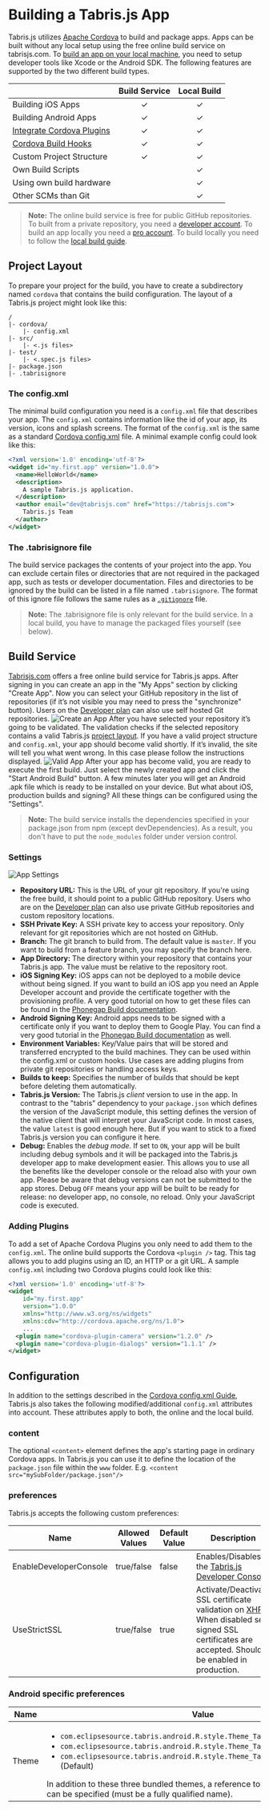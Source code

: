 ---
---
# Building a Tabris.js App

Tabris.js utilizes [Apache Cordova](http://cordova.apache.org) to build and package apps. Apps can be built without any local setup using the free online build service on tabrisjs.com. To [build an app on your local machine](local-build.md), you need to setup developer tools like Xcode or the Android SDK. The following features are supported by the two different build types.

|                           | Build Service | Local Build |
| :------------------------ |:---------------:| :---------------: |
| Building iOS Apps         |       ✓         |       ✓      |
| Building Android Apps     |       ✓         |       ✓      |
| [Integrate Cordova Plugins](cordova.md)     |       ✓      |       ✓      |
| [Cordova Build Hooks](https://github.com/apache/cordova-app-hello-world/blob/master/hooks/README.md)       |       ✓      |       ✓      |
| Custom Project Structure  |       ✓      |       ✓      |
| Own Build Scripts         |              |       ✓      |
| Using own build hardware  |              |       ✓      |
| Other SCMs than Git       |              |       ✓      |

> **Note:** The online build service is free for public GitHub repositories. To built from a private repository, you need a [developer account](https://tabrisjs.com/pricing/). To build an app locally you need a [pro account](https://tabrisjs.com/pricing/). To build locally you need to follow the [local build guide](local-build.md).

## Project Layout

To prepare your project for the build, you have to create a subdirectory named `cordova` that contains the build configuration. The layout of a Tabris.js project might look like this:
```
/
|- cordova/
    |- config.xml
|- src/
    |- <.js files>
|- test/
    |- <.spec.js files>
|- package.json
|- .tabrisignore
```

### The config.xml

The minimal build configuration you need is a `config.xml` file that describes your app. The `config.xml` contains information like the id of your app, its version, icons and splash screens. The format of the `config.xml` is the same as a standard [Cordova config.xml](https://cordova.apache.org/docs/en/4.0.0/config_ref_index.md.html#The%20config.xml%20File) file. A minimal example config could look like this:

```xml
<?xml version='1.0' encoding='utf-8'?>
<widget id="my.first.app" version="1.0.0">
  <name>HelloWorld</name>
  <description>
    A sample Tabris.js application.
  </description>
  <author email="dev@tabrisjs.com" href="https://tabrisjs.com">
    Tabris.js Team
  </author>
</widget>
```

### The .tabrisignore file

The build service packages the contents of your project into the app. You can exclude certain files or directories that are not required in the packaged app, such as tests or developer documentation. Files and directories to be ignored by the build can be listed in a file named `.tabrisignore`. The format of this ignore file follows the same rules as a [`.gitignore`](http://git-scm.com/docs/gitignore) file.

> **Note:** The .tabrisignore file is only relevant for the build service. In a local build, you have to manage the packaged files yourself (see below).

## Build Service

[Tabrisjs.com](https://tabrisjs.com) offers a free online build service for Tabris.js apps. After signing in you can create an app in the "My Apps" section by clicking "Create App". Now you can select your GitHub repository in the list of repositories (if it’s not visible you may need to press the "synchronize" button). Users on the [Developer plan](https://tabrisjs.com/pricing/) can also use self hosted Git repositories.
![Create an App](img/build-create-app.png)
After you have selected your repository it’s going to be validated. The validation checks if the selected repository contains a valid Tabris.js [project layout](build.md#project-layout). If you have a valid project structure and `config.xml`, your app should become valid shortly. If it’s invalid, the site will tell you what went wrong. In this case please follow the instructions displayed.
![Valid App](img/build-valid-app.png)
After your app has become valid, you are ready to execute the first build. Just select the newly created app and click the "Start Android Build" button. A few minutes later you will get an Android .apk file which is ready to be installed on your device. But what about iOS, production builds and signing? All these things can be configured using the "Settings".

> **Note:** The build service installs the dependencies specified in your package.json from npm (except devDependencies). As a result, you don't have to put the `node_modules` folder under version control.

### Settings
![App Settings](img/build-app-settings.png)

* **Repository URL:** This is the URL of your git repository. If you're using the free build, it should point to a public GitHub repository. Users who are on the [Developer plan](https://tabrisjs.com/pricing/) can also use private GitHub repositories and custom repository locations.
* **SSH Private Key:** A SSH private key to access your repository. Only relevant for git repositories which are not hosted on GitHub.
* **Branch:** The git branch to build from. The default value is `master`. If you want to build from a feature branch, you may specify the branch here.
* **App Directory:** The directory within your repository that contains your Tabris.js app. The value must be relative to the repository root.
* **iOS Signing Key:** iOS apps can not be deployed to a mobile device without being signed. If you want to build an iOS app you need an Apple Developer account and provide the certificate together with the provisioning profile. A very good tutorial on how to get these files can be found in the [Phonegap Build documentation](http://docs.build.phonegap.com/en_US/signing_signing-ios.md.html#iOS%20Signing).
* **Android Signing Key:** Android apps needs to be signed with a certificate only if you want to deploy them to Google Play. You can find a very good tutorial in the [Phonegap Build documentation](http://docs.build.phonegap.com/en_US/signing_signing-android.md.html#Android%20Signing) as well.
* **Environment Variables:** Key/Value pairs that will be stored and transferred encrypted to the build machines. They can be used within the config.xml or custom hooks. Use cases are adding plugins from private git repositories or handling access keys.
* **Builds to keep:** Specifies the number of builds that should be kept before deleting them automatically.
* **Tabris.js Version:** The Tabris.js *client* version to use in the app. In contrast to the "tabris" dependency to your `package.json` which defines the version of the JavaScript module, this setting defines the version of the native client that will interpret your JavaScript code. In most cases, the value `latest` is good enough here. But if you want to stick to a fixed Tabris.js version you can configure it here.
* **Debug:** Enables the *debug mode*. If set to `ON`, your app will be built including debug symbols and it will be packaged into the Tabris.js developer app to make development easier. This allows you to use all the benefits like the developer console or the reload also with your own app. Please be aware that debug versions can not be submitted to the app stores. Debug `OFF` means your app will be built to be ready for release: no developer app, no console, no reload. Only your JavaScript code is executed.

### Adding Plugins
To add a set of Apache Cordova Plugins you only need to add them to the `config.xml`. The online build supports the Cordova `<plugin />` tag. This tag allows you to add plugins using an ID, an HTTP or a git URL. A sample `config.xml` including two Cordova plugins could look like this:
```xml
<?xml version='1.0' encoding='utf-8'?>
<widget
    id="my.first.app"
    version="1.0.0"
    xmlns="http://www.w3.org/ns/widgets"
    xmlns:cdv="http://cordova.apache.org/ns/1.0">
    ...
  <plugin name="cordova-plugin-camera" version="1.2.0" />
  <plugin name="cordova-plugin-dialogs" version="1.1.1" />
</widget>
```

## Configuration

In addition to the settings described in the [Cordova config.xml Guide](http://cordova.apache.org/docs/en/edge/config_ref_index.md.html#The%20config.xml%20File), Tabris.js also takes the following modified/additional `config.xml` attributes into account. These attributes apply to both, the online and the local build.

### content
The optional `<content>` element defines the app's starting page in ordinary Cordova apps. In Tabris.js you can use it to define the location of the `package.json` file within the `www` folder. E.g. `<content src="mySubFolder/package.json"/>`

### preferences
Tabris.js accepts the following custom preferences:

| Name                   | Allowed Values | Default Value | Description |
|------------------------|----------------|---------------|-------------|
| EnableDeveloperConsole | true/false     | false         | Enables/Disables the [Tabris.js Developer Console](getting-started.md#the-developer-console).             |
| UseStrictSSL           | true/false     | true          | Activate/Deactivate SSL certificate validation on [XHR](w3c-api.md#xmlhttprequest). When disabled self signed SSL certificates are accepted. Should be enabled in production. |

### Android specific preferences

| Name                    | Value |
|-------------------------|-------|
| Theme                   | <ul><li>`com.eclipsesource.tabris.android.R.style.Theme_Tabris`</li><li>`com.eclipsesource.tabris.android.R.style.Theme_Tabris_Light`</li><li>`com.eclipsesource.tabris.android.R.style.Theme_Tabris_Light_DarkActionBar` (Default)</ul> In addition to these three bundled themes, a reference to any other Android theme can be specified (must be a fully qualified name). |
